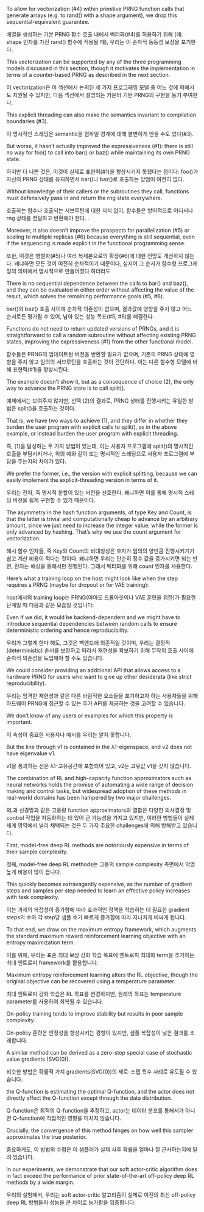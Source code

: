 To allow for vectorization (#4) within primitive PRNG function calls that generate arrays (e.g. to rand() with a shape argument), we drop this sequential-equivalent guarantee.

배열을 생성하는 기본 PRNG 함수 호출 내에서 벡터화(#4)를 허용하기 위해 (예: shape 인자를 가진 rand() 함수에 적용될 때), 우리는 이 순차적 동등성 보장을 포기한다.

This vectorization can be supported by any of the three programming models discussed in this section, though it motivates the implementation in terms of a counter-based PRNG as described in the next section.

이 vectorization은 이 섹션에서 논의된 세 가지 프로그래밍 모델 중 어느 것에 의해서도 지원될 수 있지만, 다음 섹션에서 설명되는 카운터 기반 PRNG의 구현을 동기 부여한다.

This explicit threading can also make the semantics invariant to compilation boundaries (#3).

이 명시적인 스레딩은 semantic을 컴파일 경계에 대해 불변하게 만들 수도 있다(#3).

But worse, it hasn’t actually improved the expressiveness (#1): there is still no way for foo() to call into bar() or baz() while maintaining its own PRNG state.

하지만 더 나쁜 것은, 이것이 실제로 표현력(#1)을 향상시키지 못했다는 점이다: foo()가 자신의 PRNG 상태를 유지하면서 bar()나 baz()로 호출하는 방법이 여전히 없다.

Without knowledge of their callers or the subroutines they call, functions must defensively pass in and return the rng state everywhere.

호출하는 함수나 호출되는 서브루틴에 대한 지식 없이, 함수들은 방어적으로 어디서나 rng 상태를 전달하고 반환해야 한다. .

Moreover, it also doesn’t improve the prospects for parallelization (#5) or scaling to multiple replicas (#6) because everything is still sequential, even if the sequencing is made explicit in the functional programming sense.

또한, 이것은 병렬화(#5)나 여러 복제본으로의 확장(#6)에 대한 전망도 개선하지 않는다. 왜냐하면 모든 것이 여전히 순차적이기 때문이다, 심지어 그 순서가 함수형 프로그래밍의 의미에서 명시적으로 만들어졌다 하더라도

There is no sequential dependence between the calls to bar() and baz(), and they can be evaluated in either order without affecting the value of the result, which solves the remaining performance goals (#5, #6).

bar()와 baz() 호출 사이에 순차적 의존성이 없으며, 결과값에 영향을 주지 않고 어느 순서로든 평가될 수 있어, 남아 있는 성능 목표(#5, #6)를 해결한다.

Functions do not need to return updated versions of PRNGs, and it is straightforward to call a random subroutine without affecting existing PRNG states, improving the expressiveness (#1) from the other functional model.

함수들은 PRNG의 업데이트된 버전을 반환할 필요가 없으며, 기존의 PRNG 상태에 영향을 주지 않고 임의의 서브루틴을 호출하는 것이 간단하다. 이는 다른 함수형 모델에 비해 표현력(#1)을 향상시킨다.

The example doesn’t show it, but as a consequence of choice (2), the only way to advance the PRNG state is to call split().

예제에서는 보여주지 않지만, 선택 (2)의 결과로, PRNG 상태를 진행시키는 유일한 방법은 split()을 호출하는 것이다.

That is, we have two ways to achieve (1), and they differ in whether they burden the user program with explicit calls to split(), as in the above example, or instead burden the user program with explicit threading.

즉, (1)을 달성하는 두 가지 방법이 있는데, 이는 사용자 프로그램에 split()의 명시적인 호출을 부담시키거나, 위의 예와 같이 또는 명시적인 스레딩으로 사용자 프로그램에 부담을 주는지의 차이가 있다.

We prefer the former, i.e., the version with explicit splitting, because we can easily implement the explicit-threading version in terms of it.

우리는 전자, 즉 명시적 분할이 있는 버전을 선호한다. 왜냐하면 이를 통해 명시적 스레딩 버전을 쉽게 구현할 수 있기 때문이다.

The asymmetry in the hash function arguments, of type Key and Count, is that the latter is trivial and computationally cheap to advance by an arbitrary amount, since we just need to increase the integer value, while the former is only advanced by hashing. That’s why we use the count argument for vectorization.

해시 함수 인자들, 즉 Key와 Count의 비대칭성은 후자가 임의의 양만큼 진행시키기가 쉽고 계산 비용이 적다는 것이다. 왜냐하면 우리는 단순히 정수 값을 증가시키면 되는 반면, 전자는 해싱을 통해서만 진행된다. 그래서 벡터화를 위해 count 인자를 사용한다.

Here’s what a training loop on the host might look like when the step requires a PRNG (maybe for dropout or for VAE training):

host에서의 training loop는 PRNG(아마도 드롭아웃이나 VAE 훈련을 위한)가 필요한 단계일 때 다음과 같은 모습일 것입니다:

Even if we did, it would be backend-dependent and we might have to introduce sequential dependencies between random calls to ensure deterministic ordering and hence reproducibility.

우리가 그렇게 한다 해도, 그것은 백엔드에 의존적일 것이며, 우리는 결정적(deterministic) 순서를 보장하고 따라서 재현성을 확보하기 위해 무작위 호출 사이에 순차적 의존성을 도입해야 할 수도 있습니다.

We could consider providing an additional API that allows access to a hardware PRNG for users who want to give up other desiderata (like strict reproducibility).

우리는 엄격한 재현성과 같은 다른 바람직한 요소들을 포기하고자 하는 사용자들을 위해 하드웨어 PRNG에 접근할 수 있는 추가 API를 제공하는 것을 고려할 수 있습니다.

We don’t know of any users or examples for which this property is important.

이 속성이 중요한 사용자나 예시를 우리는 알지 못합니다.

But the line through v1 is contained in the λ1-eigenspace, and v2 does not have eigenvalue v1.

v1을 통과하는 선은 λ1-고유공간에 포함되어 있고, v2는 고유값 v1을 갖지 않습니다.

The combination of RL and high-capacity function approximators such as neural networks holds the promise of automating a wide range of decision making and control tasks, but widespread adoption of these methods in real-world domains has been hampered by two major challenges.

RL과 신경망과 같은 고용량 function approximators의 결합은 다양한 의사결정 및 control 작업을 자동화하는 데 있어 큰 가능성을 가지고 있지만, 이러한 방법들이 실제 세계 영역에서 널리 채택되는 것은 두 가지 주요한 challenges에 의해 방해받고 있습니다.

First, model-free deep RL methods are notoriously expensive in terms of their sample complexity.

첫째, model-free deep RL methods는 그들의 sample complexity 측면에서 악명 높게 비용이 많이 듭니다.

This quickly becomes extravagantly expensive, as the number of gradient steps and samples per step needed to learn an effective policy increases with task complexity.

이는 과제의 복잡성이 증가함에 따라 효과적인 정책을 학습하는 데 필요한 gradient steps의 수와 각 step당 샘플 수가 빠르게 증가함에 따라 지나치게 비싸게 됩니다.

To that end, we draw on the maximum entropy framework, which augments the standard maximum reward reinforcement learning objective with an entropy maximization term.

이를 위해, 우리는 표준 최대 보상 강화 학습 목표에 엔트로피 최대화 term을 추가하는 최대 엔트로피 framework를 활용합니다.

Maximum entropy reinforcement learning alters the RL objective, though the original objective can be recovered using a temperature parameter.

최대 엔트로피 강화 학습은 RL 목표를 변경하지만, 원래의 목표는 temperature parameter를 사용하여 회복될 수 있습니다.

On-policy training tends to improve stability but results in poor sample complexity.

On-policy 훈련은 안정성을 향상시키는 경향이 있지만, 샘플 복잡성이 낮은 결과를 초래합니다.

A similar method can be derived as a zero-step special case of stochastic value gradients (SVG(0)).

비슷한 방법은 확률적 가치 gradients(SVG(0))의 제로-스텝 특수 사례로 유도될 수 있습니다.

the Q-function is estimating the optimal Q-function, and the actor does not directly affect the Q-function except through the data distribution.

Q-function은 최적의 Q-function을 추정하고, actor는 데이터 분포를 통해서가 아니면 Q-function에 직접적인 영향을 미치지 않습니다.

Crucially, the convergence of this method hinges on how well this sampler approximates the true posterior.

중요하게도, 이 방법의 수렴은 이 샘플러가 실제 사후 확률을 얼마나 잘 근사하는지에 달려 있습니다.

In our experiments, we demonstrate that our soft actor-critic algorithm does in fact exceed the performance of prior state-of-the-art off-policy deep RL methods by a wide margin.

우리의 실험에서, 우리는 soft actor-critic 알고리즘이 실제로 이전의 최신 off-policy deep RL 방법들의 성능을 큰 차이로 능가함을 입증합니다.


